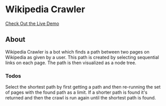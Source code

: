 # Wikipedia Crawler
[Check Out the Live Demo](https://theimberger.github.io/wikipedia_crawler/)

## About
Wikipedia Crawler is a bot which finds a path between two pages on Wikipedia as given by a user.
This path is created by selecting sequential links on each page.  The path is then visualized as a node tree.

### Todos
Select the shortest path by first getting a path and then re-running the set of pages with the found path as a limit.
If a shorter path is found it's returned and then the crawl is run again until the shortest path is found.
